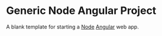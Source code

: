 # Generic Node Angular Project

A blank template for starting a [Node][1] [Angular][2] web app.

[1]: nodejs.org "Node"
[2]: https://angularjs.org "Angular"